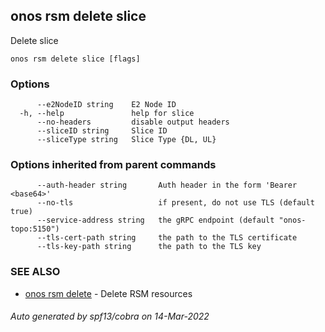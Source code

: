 <!--
SPDX-FileCopyrightText: 2019-present Open Networking Foundation <info@opennetworking.org>

SPDX-License-Identifier: Apache-2.0
-->

## onos rsm delete slice

Delete slice

```
onos rsm delete slice [flags]
```

### Options

```
      --e2NodeID string    E2 Node ID
  -h, --help               help for slice
      --no-headers         disable output headers
      --sliceID string     Slice ID
      --sliceType string   Slice Type {DL, UL}
```

### Options inherited from parent commands

```
      --auth-header string       Auth header in the form 'Bearer <base64>'
      --no-tls                   if present, do not use TLS (default true)
      --service-address string   the gRPC endpoint (default "onos-topo:5150")
      --tls-cert-path string     the path to the TLS certificate
      --tls-key-path string      the path to the TLS key
```

### SEE ALSO

* [onos rsm delete](onos_rsm_delete.md)	 - Delete RSM resources

###### Auto generated by spf13/cobra on 14-Mar-2022
